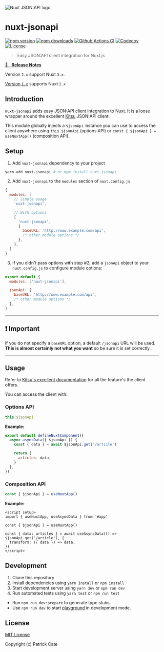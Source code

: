 ![Nuxt JSON:API logo](https://raw.githubusercontent.com/patrickcate/nuxt-jsonapi/main/example/static/nuxt-jsonapi-logo.svg)

# nuxt-jsonapi

[![npm version][npm-version-src]][npm-version-href] [![npm downloads][npm-downloads-src]][npm-downloads-href] [![Github Actions CI][github-actions-ci-src]][github-actions-ci-href] [![Codecov][codecov-src]][codecov-href] [![License][license-src]][license-href]

> Easy JSON:API client integration for Nuxt.js

[📖 &nbsp; **Release Notes**](./CHANGELOG.md)

Version `2.x` support Nuxt `3.x`.

[Version `1.x`](https://github.com/patrickcate/nuxt-jsonapi/tree/v1.0.0) supports Nuxt `2.x`

## Introduction

`nuxt-jsonapi` adds easy [JSON:API](https://jsonapi.org) client integration to [Nuxt](https://nuxtjs.org). It is a loose wrapper around the excellent [Kitsu](https://github.com/wopian/kitsu/tree/master/packages/kitsu) JSON:API client.

This module globally injects a `$jsonApi` instance you can use to access the client anywhere using `this.$jsonApi` (options API) or `const { $jsonApi } = useNuxtApp()` (composition API).

## Setup

1. Add `nuxt-jsonapi` dependency to your project

```bash
yarn add nuxt-jsonapi # or npm install nuxt-jsonapi
```

2. Add `nuxt-jsonapi` to the `modules` section of `nuxt.config.js`

```js
{
  modules: [
    // Simple usage
    'nuxt-jsonapi',

    // With options
    [
      'nuxt-jsonapi',
      {
        baseURL: 'http://www.example.com/api',
        /* other module options */
      },
    ],
  ]
}
```

3. If you didn't pass options with step #2, add a `jsonApi` object to your `nuxt.config.js` to configure module options:

```js
export default {
  modules: ['nuxt-jsonapi'],

  jsonApi: {
    baseURL: 'http://www.example.com/api',
    /* other module options */
  },
}
```

---

## ❗ Important

If you do not specify a `baseURL` option, a default `/jsonapi` URL will be used. **This is almost certainly not what you want** so be sure it is set correctly.

---

## Usage

Refer to [Kitsu's excellent documentation](https://github.com/wopian/kitsu/tree/master/packages/kitsu) for all the feature's the client offers.

You can access the client with:

### Options API

```js
this.$jsonApi
```

**Example:**

```js
export default defineNuxtComponent({
  async asyncData({ $jsonApi }) {
    const { data } = await $jsonApi.get('/article')

    return {
      articles: data,
    }
  },
})
```

### Composition API

```js
const { $jsonApi } = useNuxtApp()
```

**Example:**

```vue
<script setup>
import { useNuxtApp, useAsyncData } from '#app'

const { $jsonApi } = useNuxtApp()

const { data: articles } = await useAsyncData(() => $jsonApi.get('/article'), {
  transform: ({ data }) => data,
})
</script>
```

## Development

1. Clone this repository
2. Install dependencies using `yarn install` or `npm install`
3. Start development server using `yarn dev` or `npm run dev`
4. Run automated tests using `yarn test` or `npm run test`

- Run `npm run dev:prepare` to generate type stubs.
- Use `npm run dev` to start [playground](./playground) in development mode.

## License

[MIT License](./LICENSE)

Copyright (c) Patrick Cate

<!-- Badges -->

[npm-version-src]: https://img.shields.io/npm/v/nuxt-jsonapi/latest.svg
[npm-version-href]: https://npmjs.com/package/nuxt-jsonapi
[npm-downloads-src]: https://img.shields.io/npm/dt/nuxt-jsonapi.svg
[npm-downloads-href]: https://npmjs.com/package/nuxt-jsonapi
[github-actions-ci-src]: https://github.com/patrickcate/nuxt-jsonapi/workflows/ci/badge.svg
[github-actions-ci-href]: https://github.com/patrickcate/nuxt-jsonapi/actions?query=workflow%3Aci
[codecov-src]: https://img.shields.io/codecov/c/github/patrickcate/nuxt-jsonapi.svg
[codecov-href]: https://codecov.io/gh/patrickcate/nuxt-jsonapi
[license-src]: https://img.shields.io/npm/l/nuxt-jsonapi.svg
[license-href]: https://npmjs.com/package/nuxt-jsonapi
